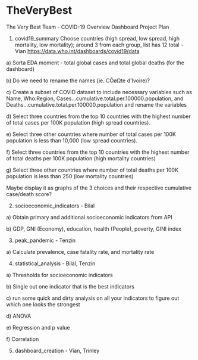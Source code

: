 # TheVeryBest
The Very Best Team - COVID-19 Overview Dashboard Project Plan

1) covid19_summary
Choose countries (high spread, low spread, high mortality, low mortality); around 3 from each group, list has 12 total - Vian 
https://data.who.int/dashboards/covid19/data

a) Sorta EDA moment - total global cases and total global deaths (for the dashboard) 

b) Do we need to rename the names (ie. CÔøΩte d'Ivoire)?

c) Create a subset of COVID dataset to include necessary variables such as Name, Who.Region, Cases...cumulative.total.per.100000.population, and Deaths...cumulative.total.per.100000.population and rename the variables

d) Select three countries from the top 10 countries with the highest number of total cases per 100K population (high spread countries).

e) Select three other countries where number of total cases per 100K population is less than 10,000 (low spread countries).

f) Select three countries from the top 10 countries with the highest number of total deaths per 100K population (high mortality countries)

g) Select three other countries where number of total deaths per 100K population is less than 250 (low mortality countries)

Maybe display it as graphs of the 3 choices and their respective cumulative case/death score?

2) socioeconomic_indicators - Bilal

a) Obtain primary and additional socioeconomic indicators from API

b) GDP, GNI (Economy), education, health (People), poverty, GINI index

3) peak_pandemic - Tenzin

a) Calculate prevalence, case fatality rate, and mortality rate

4) statistical_analysis - Bilal, Tenzin

a) Thresholds for socioeconomic indicators

b) Single out one indicator that is the best indicators 

c) run some quick and dirty analysis on all your indicators to figure out which one looks the strongest

d) ANOVA

e) Regression and p value

f) Correlation  

5) dashboard_creation - Vian, Trinley
